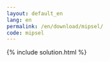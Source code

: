 ```yaml
---
layout: default_en
lang: en
permalink: /en/download/mipsel/
code: mipsel
---
```

{% include solution.html %}
